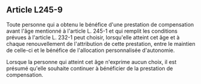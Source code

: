## Article L245-9

Toute personne qui a obtenu le bénéfice d'une prestation de compensation avant l'âge mentionné à l'article
L. 245-1 et qui remplit les conditions prévues à l'article L. 232-1 peut choisir, lorsqu'elle atteint cet âge et
à chaque renouvellement de l'attribution de cette prestation, entre le maintien de celle-ci et le bénéfice de
l'allocation personnalisée d'autonomie.


Lorsque la personne qui atteint cet âge n'exprime aucun choix, il est présumé qu'elle souhaite continuer à
bénéficier de la prestation de compensation.

